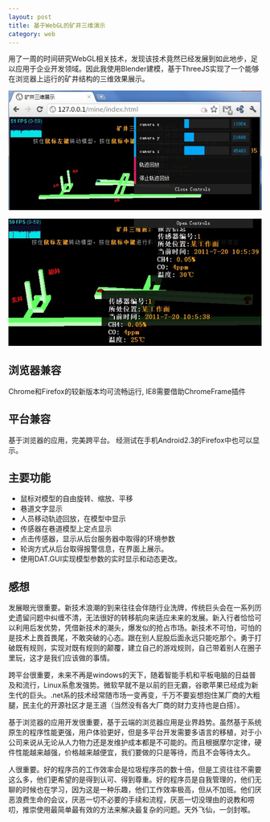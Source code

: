 ```yaml
---
layout: post
title: 基于WebGL的矿井三维演示
category: web
---
```


用了一周的时间研究WebGL相关技术，发现该技术竟然已经发展到如此地步，足以应用于企业开发领域。因此我使用Blender建模，基于ThreeJS实现了一个能够在浏览器上运行的矿井结构的三维效果展示。

![](/images/blog/webmine.jpg)

![](/images/blog/webmine2.jpg)

## 浏览器兼容

Chrome和Firefox的较新版本均可流畅运行,
IE8需要借助ChromeFrame插件

## 平台兼容

基于浏览器的应用，完美跨平台。
经测试在手机Android2.3的Firefox中也可以显示。

## 主要功能

* 鼠标对模型的自由旋转、缩放、平移
* 巷道文字显示
* 人员移动轨迹回放，在模型中显示
* 传感器在巷道模型上定点显示
* 点击传感器，显示从后台服务器中取得的环境参数
* 轮询方式从后台取得报警信息，在界面上展示。
* 使用DAT.GUI实现模型参数的实时显示和动态更改。

## 感想

发展眼光很重要。新技术浪潮的到来往往会伴随行业洗牌，传统巨头会在一系列历史遗留问题中纠缠不清，无法很好的转移航向来适应未来的发展。新入行者恰恰可以利用后发优势，凭借新技术的潮头，爆发似的抢占市场。新技术不可怕，可怕的是技术上畏首畏尾，不敢突破的心态。跟在别人屁股后面永远只能吃那个。勇于打破既有规则，实现对既有规则的颠覆，建立自己的游戏规则，自己带着别人在圈子里玩，这才是我们应该做的事情。

跨平台很重要，未来不再是windows的天下，随着智能手机和平板电脑的日益普及和流行，Linux系愈发强势。微软早就不是以前的巨无霸，谷歌苹果已经成为新生代的巨头。.net系的技术经常随市场一变再变，千万不要妄想抱住某厂商的大粗腿，民主化的开源社区才是王道（当然没有各大厂商的财力支持也是白搭）。

基于浏览器的应用开发很重要，基于云端的浏览器应用是业界趋势。虽然基于系统原生的程序性能更强，用户体验更好，但是多平台开发需要多语言的移植，对于小公司来说从无论从人力物力还是发维护成本都是不可能的。而且根据摩尔定律，硬件性能越来越强，价格越来越便宜，我们要做的只是等待，而且不会等待太久。

人很重要。好的程序员的工作效率会是垃圾程序员的数十倍，但是工资往往不需要这么多，他们更希望的是得到认可、得到尊重。好的程序员是自我管理的，他们无聊的时候也在学习，因为这是一种乐趣，他们工作效率极高，但从不加班。他们厌恶浪费生命的会议，厌恶一切不必要的手续和流程，厌恶一切没理由的说教和唠叨，推崇使用最简单最有效的方法来解决最复杂的问题。天外飞仙，一剑封喉。
